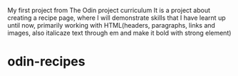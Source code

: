 My first project from The Odin project curriculum
It is a project about creating a recipe page, where I will demonstrate skills that I have learnt up until now, primarily working with HTML(headers, paragraphs, links and images, also italicaze text through em and make it bold with strong element)
# odin-recipes